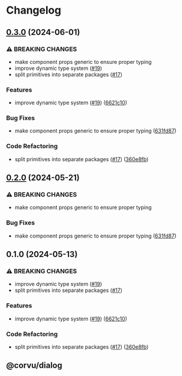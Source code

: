 # Changelog

## [0.3.0](https://github.com/hngngn/corvu/compare/@corvu/dialog-v0.2.0...@corvu/dialog@0.3.0) (2024-06-01)


### ⚠ BREAKING CHANGES

* make component props generic to ensure proper typing
* improve dynamic type system ([#19](https://github.com/hngngn/corvu/issues/19))
* split primitives into separate packages ([#17](https://github.com/hngngn/corvu/issues/17))

### Features

* improve dynamic type system ([#19](https://github.com/hngngn/corvu/issues/19)) ([6621c10](https://github.com/hngngn/corvu/commit/6621c10abb4d6c740c6f489502bd9a6e4d4a2fa2))


### Bug Fixes

* make component props generic to ensure proper typing ([631fd87](https://github.com/hngngn/corvu/commit/631fd87b7175663404a569b793bc9a474eb6a2f0))


### Code Refactoring

* split primitives into separate packages ([#17](https://github.com/hngngn/corvu/issues/17)) ([360e8fb](https://github.com/hngngn/corvu/commit/360e8fb040c54ebd542dc244a5e10a7784e4388b))

## [0.2.0](https://github.com/corvudev/corvu/compare/@corvu/dialog@0.1.0...@corvu/dialog@0.2.0) (2024-05-21)


### ⚠ BREAKING CHANGES

* make component props generic to ensure proper typing

### Bug Fixes

* make component props generic to ensure proper typing ([631fd87](https://github.com/corvudev/corvu/commit/631fd87b7175663404a569b793bc9a474eb6a2f0))

## 0.1.0 (2024-05-13)


### ⚠ BREAKING CHANGES

* improve dynamic type system ([#19](https://github.com/corvudev/corvu/issues/19))
* split primitives into separate packages ([#17](https://github.com/corvudev/corvu/issues/17))

### Features

* improve dynamic type system ([#19](https://github.com/corvudev/corvu/issues/19)) ([6621c10](https://github.com/corvudev/corvu/commit/6621c10abb4d6c740c6f489502bd9a6e4d4a2fa2))


### Code Refactoring

* split primitives into separate packages ([#17](https://github.com/corvudev/corvu/issues/17)) ([360e8fb](https://github.com/corvudev/corvu/commit/360e8fb040c54ebd542dc244a5e10a7784e4388b))

## @corvu/dialog
